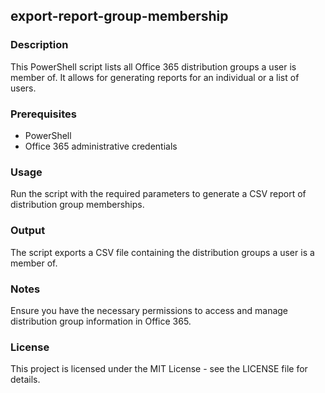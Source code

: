 ## export-report-group-membership

### Description
This PowerShell script lists all Office 365 distribution groups a user is member of. It allows for generating reports for an individual or a list of users.

### Prerequisites
- PowerShell
- Office 365 administrative credentials

### Usage
Run the script with the required parameters to generate a CSV report of distribution group memberships.

### Output
The script exports a CSV file containing the distribution groups a user is a member of.

### Notes
Ensure you have the necessary permissions to access and manage distribution group information in Office 365.

### License
This project is licensed under the MIT License - see the LICENSE file for details.